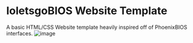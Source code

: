 # IoletsgoBIOS Website Template
 A basic HTML/CSS Website template heavily inspired off of PhoenixBIOS interfaces.
![image](https://github.com/ioletsgo/IoletsgoBIOS-website-template/assets/36903453/b9f65646-0fc8-451c-b407-746265b7a853)
